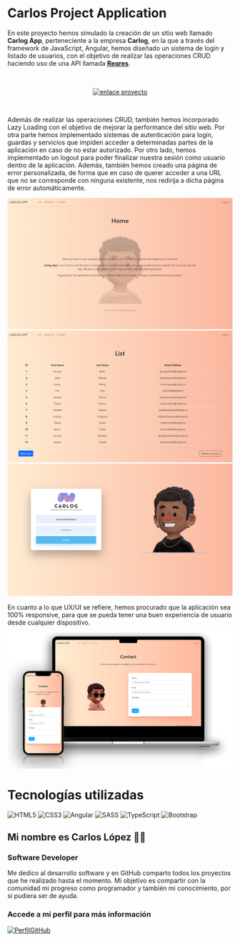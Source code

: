 # Carlos Project Application
En este proyecto hemos simulado la creación de un sitio web llamado **Carlog App**, perteneciente a la empresa **Carlog**, en la que a través del framework de JavaScript, Angular, hemos diseñado un sistema de login y listado de usuarios, con el objetivo de realizar las operaciones CRUD haciendo uso de una API llamada [**Reqres**](https://reqres.in/).

<br>
<p align="center">
  <a href="https://carlosprojectapplication.netlify.app" target="blank">
   <img align="center" src="https://img.shields.io/badge/enlace proyecto-44c5f5?style=for-the-badge" alt="enlace proyecto" height="30px" width="160px" />
  </a>
</p>
</br>

Además de realizar las operaciones CRUD, también hemos incorporado Lazy Loading con el objetivo de mejorar la performance del sitio web. Por otra parte hemos implementado sistemas de autenticación para login, guardas y servicios que impiden acceder a determinadas partes de la aplicación en caso de no estar autorizado. Por otro lado, hemos implementado un logout para poder finalizar nuestra sesión como usuario dentro de la aplicación. Además, también hemos creado una página de error personalizada, de forma que en caso de querer acceder a una URL que no se corresponde con ninguna existente, nos redirija a dicha página de error automáticamente.

![home.png](readmeImages/home.png)
![list.png](readmeImages/list.png)
![login.png](readmeImages/login.png)

En cuanto a lo que UX/UI se refiere, hemos procurado que la aplicación sea 100% responsive, para que se pueda tener una buen experiencia de usuario desde cualquier dispositivo.

![mobileLaptop.png](readmeImages/mobileLaptop.png)

# Tecnologías utilizadas
![HTML5](https://img.shields.io/badge/html5-%23E34F26.svg?style=for-the-badge&logo=html5&logoColor=white) ![CSS3](https://img.shields.io/badge/css3-%231572B6.svg?style=for-the-badge&logo=css3&logoColor=white) ![Angular](https://img.shields.io/badge/angular-%23DD0031.svg?style=for-the-badge&logo=angular&logoColor=white) ![SASS](https://img.shields.io/badge/SASS-hotpink.svg?style=for-the-badge&logo=SASS&logoColor=white) ![TypeScript](https://img.shields.io/badge/typescript-%23007ACC.svg?style=for-the-badge&logo=typescript&logoColor=white) ![Bootstrap](https://img.shields.io/badge/bootstrap-%23563D7C.svg?style=for-the-badge&logo=bootstrap&logoColor=white)

## Mi nombre es Carlos López 👋🏾
### Software Developer

Me dedico al desarrollo software y en GitHub comparto todos los proyectos que he realizado hasta el momento. Mi objetivo es compartir con la comunidad mi progreso como programador y también mi conocimiento, por si pudiera ser de ayuda.

### Accede a mi perfil para más información
[![PerfilGitHub](https://img.shields.io/badge/GitHub-clmonreal-edcc85?style=for-the-badge&logo=github&logoColor=white&labelColor=010101)](https://github.com/clmonreal)
